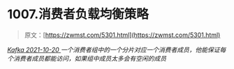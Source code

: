 <!--yml
category: 未分类
date: 0001-01-01 00:00:00
--->

# 1007.消费者负载均衡策略

> 原文：[https://zwmst.com/5301.html](https://zwmst.com/5301.html)

   [ *Kafka* ](https://zwmst.com/kafka)*[ <time datetime="2021-10-21T01:15:56+08:00"> 2021-10-20 </time> ](https://zwmst.com/5301.html)  一个消费者组中的一个分片对应一个消费者成员，他能保证每个消费者成员都能访问，如果组中成员太多会有空闲的成员*